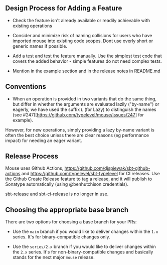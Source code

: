 ## Design Process for Adding a Feature

* Check the feature isn't already available or readily achievable with existing operations

* Consider and minimize risk of naming collisions for users who have imported mouse into existing code scopes. Dont use overly
short or generic names if possible.

* Add a test and test the feature manually. Use the simplest test code that covers the added behavior - simple features do not need complex tests.

* Mention in the example section and in the release notes in README.md

## Conventions

* When an operation is provided in two variants that do the same thing, but differ in whether the arguments are evaluated lazily ("by-name") or eagerly, we have used the suffix `L` (for Lazy) to distinguish the names (see #247)[https://github.com/typelevel/mouse/issues/247] for example).

However, for new operations, simply providing a lazy by-name variant is often the best choice unless there are clear reasons (eg performance impact) for needing an eager variant.
 
## Release Process

Mouse uses Github Actions, https://github.com/djspiewak/sbt-github-actions and https://github.com/typelevel/sbt-typelevel for CI releases. Use the Github Create Release feature to tag a release, and it will publish to Sonatype automatically (using @benhutchison credentials).

sbt-release and sbt-ci-release is no longer in use.

## Choosing the appropriate base branch

There are two options for choosing a base branch for your PRs:

* Use the `main` branch if you would like to deliver changes within the `1.x` series. It's for binary-compatible changes only.

* Use the `series/2.x` branch if you would like to deliver changes within the `2.x` series. It's for non-binary-compatible changes and basically stands for the next major `mouse` release.
